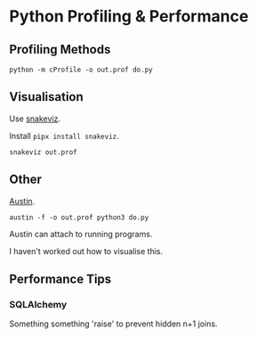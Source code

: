 # Python Profiling & Performance

## Profiling Methods

```console
python -m cProfile -o out.prof do.py
```

## Visualisation

Use [snakeviz](https://jiffyclub.github.io/snakeviz/).

Install `pipx install snakeviz`.

```console
snakeviz out.prof
```

## Other


[Austin](https://github.com/P403n1x87/austin).

```console
austin -f -o out.prof python3 do.py
```

Austin can attach to running programs.

I haven't worked out how to visualise this.

## Performance Tips

### SQLAlchemy

Something something 'raise' to prevent hidden n+1 joins.

